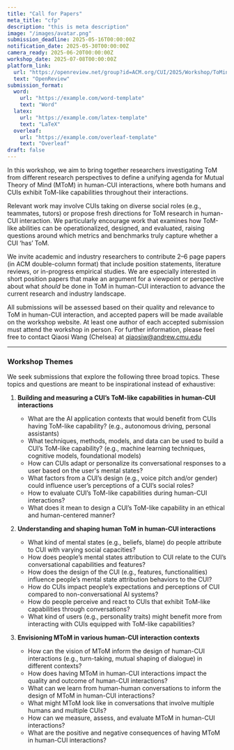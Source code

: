 ```yaml
---
title: "Call for Papers"
meta_title: "cfp"
description: "this is meta description"
image: "/images/avatar.png"
submission_deadline: 2025-05-16T00:00:00Z
notification_date: 2025-05-30T00:00:00Z
camera_ready: 2025-06-20T00:00:00Z
workshop_date: 2025-07-08T00:00:00Z
platform_link:
  url: "https://openreview.net/group?id=ACM.org/CUI/2025/Workshop/ToMinHAI"
  text: "OpenReview"
submission_format:
  word:
    url: "https://example.com/word-template"
    text: "Word"
  latex:
    url: "https://example.com/latex-template"
    text: "LaTeX"
  overleaf:
    url: "https://example.com/overleaf-template"
    text: "Overleaf"
draft: false
---
```


In this workshop, we aim to bring together researchers investigating ToM from different research perspectives to define a unifying agenda for Mutual Theory of Mind (MToM) in human-CUI interactions, where both humans and CUIs exhibit ToM-like capabilities throughout their interactions. 

Relevant work may involve CUIs taking on diverse social roles (e.g., teammates, tutors) or propose fresh directions for ToM research in human-CUI interaction. We particularly encourage work that examines how ToM-like abilities can be operationalized, designed, and evaluated, raising questions around which metrics and benchmarks truly capture whether a CUI ‘has’ ToM. 

We invite academic and industry researchers to contribute 2–6 page papers (in ACM double-column format) that include position statements, literature reviews, or in-progress empirical studies. We are especially interested in short position papers that make an argument for a viewpoint or perspective about what *should* be done in ToM in human-CUI interaction to advance the current research and industry landscape. 

All submissions will be assessed based on their quality and relevance to ToM in human-CUI interaction, and accepted papers will be made available on the workshop website. At least one author of each accepted submission must attend the workshop in person. For further information, please feel free to contact Qiaosi Wang (Chelsea) at qiaosiw@andrew.cmu.edu


<!-- In this workshop, we aim to bring together researchers investigating ToM from different research perspectives to define a unifying agenda for Mutual Theory of Mind (MToM) in human-CUI interactions, where both humans and CUIs exhibit ToM-like capabilities throughout their interactions.

We seek submissions that explore three broad topics: (1) building and measuring a CUI's ToM-like capabilities in human-AI conversations, (2) understanding and shaping human ToM in human-CUI interactions, and (3) envisioning MToM in various human-CUI interaction contexts. 
Beyond conceptual discussions, this year we particularly encourage work that examines how ToM-like abilities can be operationalized, designed, and evaluated, raising questions around which metrics and benchmarks truly capture whether a CUI `has' ToM. 
We invite academic and industry researchers to contribute 2–6 page papers (in ACM double-column format) that include position statements, literature reviews, or in-progress empirical studies. 
Relevant work may involve CUIs taking on diverse social roles (e.g., teammates, tutors) or propose fresh directions for ToM research in human-CUI interaction.

All submissions will be assessed based on their quality and relevance to ToM in human-CUI interaction, and accepted papers will be made available on the workshop website. 
At least one author of each accepted submission must attend the workshop in person. For further information, contact us at \url{theoryofmindinhaicui2025@easychair.org}. -->

---

### Workshop Themes

We seek submissions that explore the following three broad topics. These topics and questions are meant to be inspirational instead of exhaustive:

1. **Building and measuring a CUI’s ToM-like capabilities in human-CUI interactions**
   - What are the AI application contexts that would benefit from CUIs having ToM-like capability? (e.g., autonomous driving, personal assistants)
   - What techniques, methods, models, and data can be used to build a CUI’s ToM-like capability? (e.g., machine learning techniques, cognitive models, foundational models)
   - How can CUIs adapt or personalize its conversational responses to a user based on the user's mental states?
   - What factors from a CUI’s design (e.g., voice pitch and/or gender) could influence user’s perceptions of a CUI’s social roles?
   - How to evaluate CUI’s ToM-like capabilities during human-CUI interactions?
   - What does it mean to design a CUI’s ToM-like capability in an ethical and human-centered manner?

2. **Understanding and shaping human ToM in human-CUI interactions**
   - What kind of mental states (e.g., beliefs, blame) do people attribute to CUI with varying social capacities?
   - How does people’s mental states attribution to CUI relate to the CUI’s conversational capabilities and features?
   - How does the design of the CUI (e.g., features, functionalities) influence people’s mental state attribution behaviors to the CUI?
   - How do CUIs impact people’s expectations and perceptions of CUI compared to non-conversational AI systems?
   - How do people perceive and react to CUIs that exhibit ToM-like capabilities through conversations?
   - What kind of users (e.g., personality traits) might benefit more from interacting with CUIs equipped with ToM-like capabilities?

3. **Envisioning MToM in various human-CUI interaction contexts**
   - How can the vision of MToM inform the design of human-CUI interactions (e.g., turn-taking, mutual shaping of dialogue) in different contexts?
   - How does having MToM in human-CUI interactions impact the quality and outcome of human-CUI interactions?
   - What can we learn from human-human conversations to inform the design of MToM in human-CUI interactions?
   - What might MToM look like in conversations that involve multiple humans and multiple CUIs?
   - How can we measure, assess, and evaluate MToM in human-CUI interactions?
   - What are the positive and negative consequences of having MToM in human-CUI interactions?

<!-- We encourage contributions addressing (but not limited to):

1. Building and Measuring ToM-Like Capabilities in CUIs
    - How can CUIs adapt or personalize responses based on users’ mental states?
    - What methodologies and metrics effectively measure ToM capabilities in conversational AI?
	- How can CUIs’ social roles be ethically designed and implemented?
2. Understanding and Influencing Human ToM in Interactions with CUIs
    - What mental states do humans attribute to CUIs, and how does this affect interaction?
	- How does conversational design impact user perception, trust, and communication effectiveness?
	- Which user traits benefit most from interacting with ToM-enabled CUIs?
3. Mutual Theory of Mind (MToM) in Human-CUI Interaction
	- How can mutual understanding enhance collaboration, productivity, or trust in human-CUI scenarios?
	- What lessons from human-human interaction can inform the design of human-CUI dialogues?
	- What ethical considerations arise in scenarios where both parties attempt to infer each other’s intentions? -->